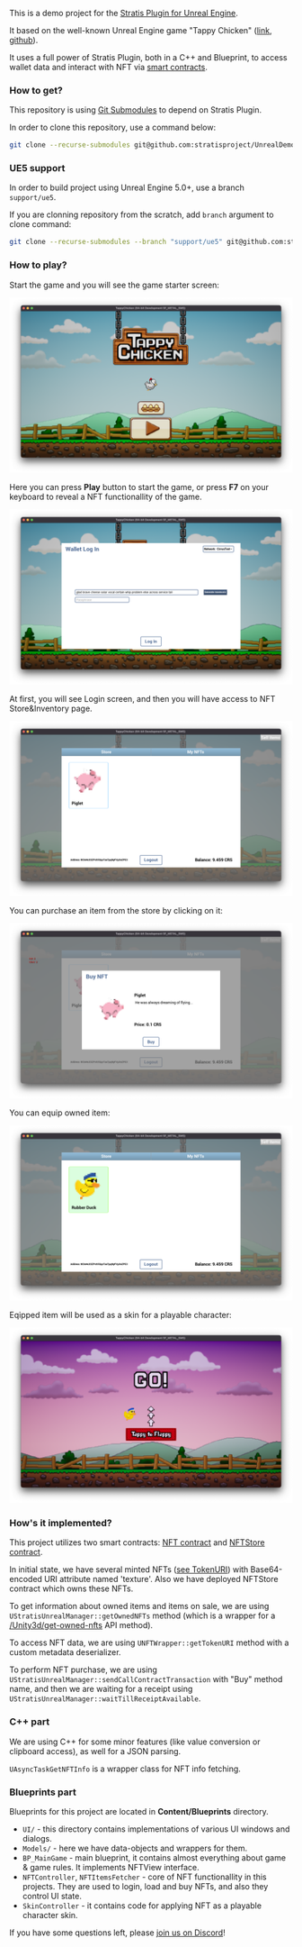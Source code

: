 This is a demo project for the [Stratis Plugin for Unreal Engine](https://github.com/stratisproject/UnrealEnginePlugin).

It based on the well-known Unreal Engine game "Tappy Chicken" ([link](https://www.unrealengine.com/en-US/blog/shipping-tappy-chicken), [github](https://github.com/jiji4000/tappychicken)).

It uses a full power of Stratis Plugin, both in a C++ and Blueprint, to access wallet data and interact with NFT via [smart contracts](https://academy.stratisplatform.com/Operation%20Guides/SmartContracts/smartcontracts-introduction.html).

### How to get?

This repository is using [Git Submodules](https://git-scm.com/book/en/v2/Git-Tools-Submodules) to depend on Stratis Plugin.

In order to clone this repository, use a command below:

```bash
git clone --recurse-submodules git@github.com:stratisproject/UnrealDemoGameProject.git
```

### UE5 support

In order to build project using Unreal Engine 5.0+, use a branch `support/ue5`.

If you are clonning repository from the scratch, add `branch` argument to clone command:

```bash
git clone --recurse-submodules --branch "support/ue5" git@github.com:stratisproject/UnrealDemoGameProject.git
```

### How to play?

Start the game and you will see the game starter screen:

![Game start](images/1-game-start.png)

Here you can press **Play** button to start the game, or press **F7** on your keyboard to reveal a NFT functionallity of the game.

![Login](images/2-wallet-login.png)

At first, you will see Login screen, and then you will have access to NFT Store&Inventory page.

![Store](images/3-store-page.png)

You can purchase an item from the store by clicking on it:

![Purchase](images/5-purchase-dialog.png)

You can equip owned item:

![Equip](images/4-equipped-item.png)

Eqipped item will be used as a skin for a playable character:

![Custom skin](images/6-custom-skin-example.png)

### How's it implemented?

This project utilizes two smart contracts: [NFT contract](https://github.com/stratisproject/CirrusSmartContracts/tree/master/Testnet/NonFungibleToken) and [NFTStore contract](https://github.com/stratisproject/CirrusSmartContracts/tree/master/Testnet/NFTStore/NFTStore).

In initial state, we have several minted NFTs ([see TokenURI](https://stratisnftmetadata.blob.core.windows.net/metadata/0305cb32-af2a-4b36-929c-36cf40391f5d.json)) with Base64-encoded URI attribute named 'texture'. Also we have deployed NFTStore contract which owns these NFTs.

To get information about owned items and items on sale, we are using `UStratisUnrealManager::getOwnedNFTs` method (which is a wrapper for a [/Unity3d/get-owned-nfts](https://api-sfn-test.stratisphere.com/Unity3d/get-owned-nfts?ownerAddress=tCnT3S9AQ3LCusEem914ShSbTK3KsewHRQ) API method).

To access NFT data, we are using `UNFTWrapper::getTokenURI` method with a custom metadata deserializer.

To perform NFT purchase, we are using `UStratisUnrealManager::sendCallContractTransaction` with "Buy" method name, and then we are waiting for a receipt using `UStratisUnrealManager::waitTillReceiptAvailable`.

### C++ part

We are using C++ for some minor features (like value conversion or clipboard access), as well for a JSON parsing.

`UAsyncTaskGetNFTInfo` is a wrapper class for NFT info fetching.

### Blueprints part

Blueprints for this project are located in **Content/Blueprints** directory.

 * `UI/` - this directory contains implementations of various UI windows and dialogs.
 * `Models/` - here we have data-objects and wrappers for them.
 * `BP_MainGame` - main blueprint, it contains almost everything about game & game rules. It implements NFTView interface.
 * `NFTController`, `NFTItemsFetcher` - core of NFT functionallity in this projects. They are used to login, load and buy NFTs, and also they control UI state.
 * `SkinController` - it contains code for applying NFT as a playable character skin.

If you have some questions left, please [join us on Discord](https://discord.com/invite/9tDyfZs)!